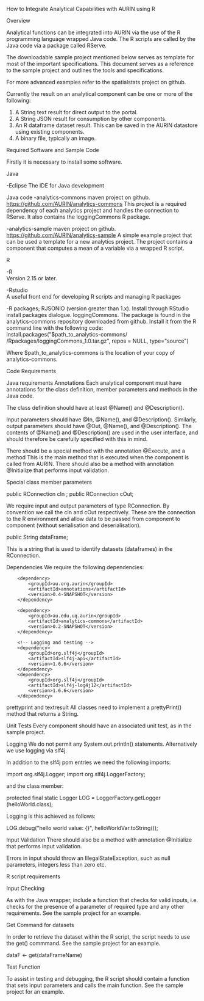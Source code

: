 How to Integrate Analytical Capabilities with AURIN using ROverviewAnalytical functions can be integrated into AURIN via the use of the R programming language wrapped Java code. The R scripts are called by the Java code via a package called RServe. The downloadable sample project mentioned below serves as template for most of the important specifications. This document serves as a reference to the sample project and outlines the tools and specifications.For more advanced examples refer to the spatialstats project on github.Currently the result on an analytical component can be one or more of the following:1. A String text result for direct output to the portal.2. A String JSON result for consumption by other components. 3. An R dataframe dataset result. This can be saved in the AURIN datastore using existing components. 4. A binary file, typically an image.Required Software and Sample CodeFirstly it is necessary to install some software.Java-Eclipse	The IDE for Java developmentJava code-analytics-commons maven project on github.	https://github.com/AURIN/analytics-commonsThis project is a required dependency of each analytics project and handles the connection to RServe. It also contains the loggingCommons R package.-analytics-sample maven project on github. 	https://github.com/AURIN/analytics-sampleA simple example project that can be used a template for a new analytics project. The project contains a component that computes a mean of a variable via a wrapped R script.R-R  Version 2.15 or later.-Rstudio  A useful front end for developing R scripts and managing R packages-R packages; 	RJSONIO (version greater than 1.x). Install through RStudio install packages dialogue.	loggingCommons. The package is found in the analytics-commons repository downloaded from github. Install it from the R command line with the following code:install.packages("$path_to_analytics-commons/ /Rpackages/loggingCommons_1.0.tar.gz", repos = NULL, type="source")Where $path_to_analytics-commons is the location of your copy of analytics-commons.Code RequirementsJava requirementsAnnotationsEach analytical component must have annotations for the class definition, member parameters and methods in the Java code. The class definition should have at least @Name() and @Description().Input parameters should have @In, @Name(), and @Description(). Similarly, output parameters should have @Out, @Name(), and @Description(). The contents of @Name() and @Description() are used in the user interface, and should therefore be carefully specified with this in mind.There should be a special method with the annotation @Execute, and a method This is the main method that is executed when the component is called from AURIN. There should also be a method with annotation @Initialize that performs input validation.Special class member parameterspublic RConnection cIn ;public RConnection  cOut;We require input and output parameters of type RConnection. By convention we call the cIn and cOut respectively. These are the connection to the R environment and allow data to be passed from component to component (without serialisation and deserialisation). public String dataFrame;This is a string that is used to identify datasets (dataframes) in the RConnection.DependenciesWe require the following dependencies:		<dependency>			<groupId>au.org.aurin</groupId>			<artifactId>annotations</artifactId>			<version>0.4-SNAPSHOT</version>		</dependency>		<dependency>			<groupId>au.edu.uq.aurin</groupId>			<artifactId>analytics-commons</artifactId>			<version>0.2-SNAPSHOT</version>		</dependency>		<!-- Logging and testing -->		<dependency>			<groupId>org.slf4j</groupId>			<artifactId>slf4j-api</artifactId>			<version>1.6.6</version>		</dependency>		<dependency>			<groupId>org.slf4j</groupId>			<artifactId>slf4j-log4j12</artifactId>			<version>1.6.6</version>		</dependency>prettyprint and textresultAll classes need to implement a prettyPrint() method that returns a String.Unit TestsEvery component should have an associated unit test, as in the sample project.LoggingWe do not permit any System.out.println() statements. Alternatively we use logging via slf4j.In addition to the slf4j pom entries we need the following imports:import org.slf4j.Logger;import org.slf4j.LoggerFactory;and the class member:protected final static Logger LOG = LoggerFactory.getLogger (helloWorld.class);Logging is  this achieved as follows:LOG.debug("hello world value: {}", helloWorldVar.toString());Input ValidationThere should also be a method with annotation @Initialize that performs input validation.Errors in input should throw an IllegalStateException, such as null parameters, integers less than zero etc.R script requirementsInput CheckingAs with the Java wrapper, include a function that checks for valid inputs, i.e. checks for the presence of a parameter of required type and any other requirements. See the sample project for an example.Get Command for datasetsIn order to retrieve the dataset within the R script, the script needs to use the get() commmand. See the sample project for an example.dataF <- get(dataFrameName)Test FunctionTo assist in testing and debugging, the R script should contain a function that sets input parameters and calls the main function. See the sample project for an example.